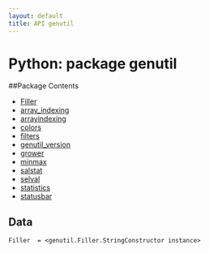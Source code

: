 ```yaml
---
layout: default
title: API genutil
---
```


#  Python: package genutil
##Package Contents 
* [Filler](genutil.Filler.html)
* [array_indexing](genutil.array_indexing.html)
* [arrayindexing](genutil.arrayindexing.html)
* [colors](genutil.colors.html)
* [filters](genutil.filters.html)
* [genutil_version](genutil.genutil_version.html)
* [grower](genutil.grower.html)
* [minmax](genutil.minmax.html)
* [salstat](genutil.salstat.html)
* [selval](genutil.selval.html)
* [statistics](genutil.statistics.html)
* [statusbar](genutil.statusbar.html)

## Data 

    Filler  = <genutil.Filler.StringConstructor instance>

